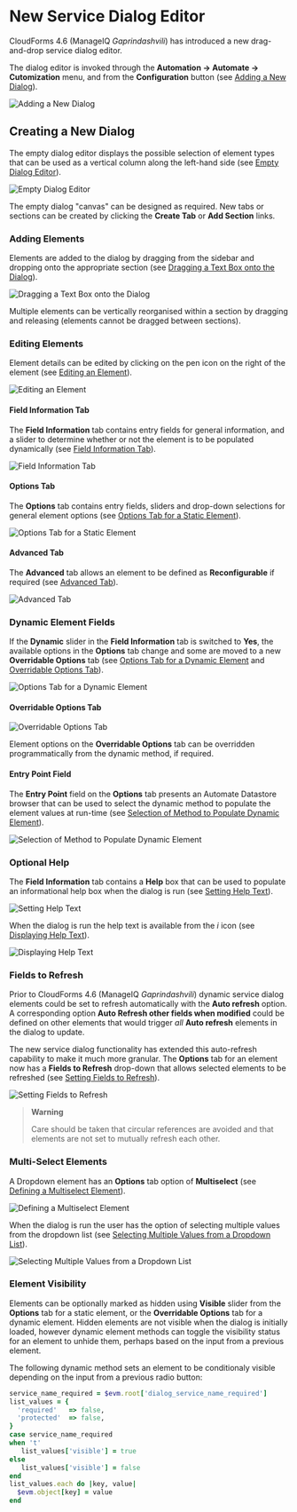 # New Service Dialog Editor

CloudForms 4.6 (ManageIQ *Gaprindashvili*) has introduced a new drag-and-drop service dialog editor.

The dialog editor is invoked through the **Automation -> Automate -> Cutomization** menu, and from the **Configuration** button (see [Adding a New Dialog](#i1)).

![Adding a New Dialog](images/screenshot1.png)

## Creating a New Dialog

The empty dialog editor displays the possible selection of element types that can be used as a vertical column along the left-hand side (see [Empty Dialog Editor](#i2)).

![Empty Dialog Editor](images/screenshot2.png)

The empty dialog "canvas" can be designed as required. New tabs or sections can be created by clicking the **Create Tab** or **Add Section** links. 

### Adding Elements

Elements are added to the dialog by dragging from the sidebar and dropping onto the appropriate section (see [Dragging a Text Box onto the Dialog](#i3)).

![Dragging a Text Box onto the Dialog](images/screenshot3c.png)

Multiple elements can be vertically reorganised within a section by dragging and releasing (elements cannot be dragged between sections).

### Editing Elements

Element details can be edited by clicking on the pen icon on the right of the element (see [Editing an Element](#i4)).

![Editing an Element](images/screenshot4.png)

#### Field Information Tab

The **Field Information** tab contains entry fields for general information, and a slider to determine whether or not the element is to be populated dynamically (see [Field Information Tab](#i5)).

![Field Information Tab](images/screenshot5.png)

#### Options Tab

The **Options** tab contains entry fields, sliders and drop-down selections for general element options (see [Options Tab for a Static Element](#i6)).

![Options Tab for a Static Element](images/screenshot6.png)

#### Advanced Tab

The **Advanced** tab allows an element to be defined as **Reconfigurable** if required (see [Advanced Tab](#i7)).

![Advanced Tab](images/screenshot7.png)

### Dynamic Element Fields

If the **Dynamic** slider in the **Field Information** tab is switched to **Yes**, the available options in the **Options** tab change and some are moved to a new **Overridable Options** tab (see [Options Tab for a Dynamic Element](#i8) and [Overridable Options Tab](#i9)).

![Options Tab for a Dynamic Element](images/screenshot9.png)

#### Overridable Options Tab

![Overridable Options Tab](images/screenshot8.png)

Element options on the **Overridable Options** tab can be overridden programmatically from the dynamic method, if required.

#### Entry Point Field

The **Entry Point** field on the **Options** tab presents an Automate Datastore browser that can be used to select the dynamic method to populate the element values at run-time (see [Selection of Method to Populate Dynamic Element](#i10)).

![Selection of Method to Populate Dynamic Element](images/screenshot10.png)

### Optional Help

The **Field Information** tab contains a **Help** box that can be used to populate an informational help box when the dialog is run (see [Setting Help Text](#i11)).

![Setting Help Text](images/screenshot11.png)

When the dialog is run the help text is available from the _i_ icon (see [Displaying Help Text](#i12)).

![Displaying Help Text](images/screenshot12.png)

### Fields to Refresh

Prior to CloudForms 4.6 (ManageIQ *Gaprindashvili*) dynamic service dialog elements could be set to refresh automatically with the **Auto refresh** option. A corresponding option **Auto Refresh other fields when modified** could be defined on other elements that would trigger _all_ **Auto refresh** elements in the dialog to update.

The new service dialog functionality has extended this auto-refresh capability to make it much more granular. The **Options** tab for an element now has a **Fields to Refresh** drop-down that allows selected elements to be refreshed (see [Setting Fields to Refresh](#i13)).

![Setting Fields to Refresh](images/screenshot13.png)

> **Warning**
> 
> Care should be taken that circular references are avoided and that elements are not set to mutually refresh each other.

### Multi-Select Elements

A Dropdown element has an **Options** tab option of **Multiselect** (see [Defining a Multiselect Element](#i14)).

![Defining a Multiselect Element](images/screenshot14.png)

When the dialog is run the user has the option of selecting multiple values from the dropdown list (see [Selecting Multiple Values from a Dropdown List](#i14)).

![Selecting Multiple Values from a Dropdown List](images/screenshot15.png)

### Element Visibility

Elements can be optionally marked as hidden using **Visible** slider from the **Options** tab for a static element, or the **Overridable Options** tab for a dynamic element. Hidden elements are not visible when the dialog is initially loaded, however dynamic element methods can toggle the visibility status for an element to unhide them, perhaps based on the input from a previous element.

The following dynamic method sets an element to be conditionaly visible depending on the input from a previous radio button:

``` ruby
service_name_required = $evm.root['dialog_service_name_required']
list_values = {
  'required'   => false,
  'protected'  => false,
}
case service_name_required
when 't'
   list_values['visible'] = true
else
   list_values['visible'] = false
end
list_values.each do |key, value|
  $evm.object[key] = value
end
```
